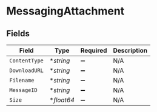 # MessagingAttachment


## Fields

| Field              | Type               | Required           | Description        |
| ------------------ | ------------------ | ------------------ | ------------------ |
| `ContentType`      | **string*          | :heavy_minus_sign: | N/A                |
| `DownloadURL`      | **string*          | :heavy_minus_sign: | N/A                |
| `Filename`         | **string*          | :heavy_minus_sign: | N/A                |
| `MessageID`        | **string*          | :heavy_minus_sign: | N/A                |
| `Size`             | **float64*         | :heavy_minus_sign: | N/A                |